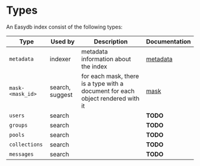 # Types

An Easydb index consist of the following types:

| Type             | Used by         | Description | Documentation |
|------------------|-----------------|-------------|---------------|
| `metadata`       | indexer         | metadata information about the index | [metadata](/technical/elasticsearch/types/metadata/metadata.md) |
| `mask-<mask_id>` | search, suggest | for each mask, there is a type with a document for each object rendered with it | [mask](/technical/elasticsearch/types/mask/mask.md) |
| `users`          | search | | **TODO** |
| `groups`         | search | | **TODO** |
| `pools`          | search | | **TODO** |
| `collections`    | search | | **TODO** |
| `messages`       | search | | **TODO** |


